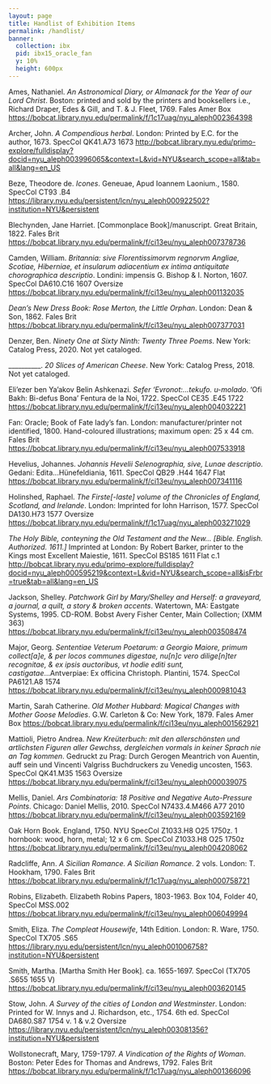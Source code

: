 ```yaml
---
layout: page
title: Handlist of Exhibition Items
permalink: /handlist/
banner:
  collection: ibx
  pid: ibx15_oracle_fan
  y: 10%
  height: 600px
---
```


Ames, Nathaniel. <i>An Astronomical Diary, or Almanack for the Year of our Lord Christ</i>. Boston: printed and sold by the printers and booksellers i.e., Richard Draper, Edes & Gill, and T. & J. Fleet, 1769. Fales Amer Box <https://bobcat.library.nyu.edu/permalink/f/1c17uag/nyu_aleph002364398>

Archer, John. <i>A Compendious herbal</i>. London: Printed by E.C. for the author, 1673. SpecCol QK41.A73 1673
<http://bobcat.library.nyu.edu/primo-explore/fulldisplay?docid=nyu_aleph003996065&context=L&vid=NYU&search_scope=all&tab=all&lang=en_US>

Beze, Theodore de. <i>Icones</i>. Geneuae,  Apud Ioannem Laonium., 1580. SpecCol CT93 .B4 <https://library.nyu.edu/persistent/lcn/nyu_aleph000922502?institution=NYU&persistent>

Blechynden, Jane Harriet. [Commonplace Book]/manuscript. Great Britain, 1822. Fales Brit
<https://bobcat.library.nyu.edu/permalink/f/ci13eu/nyu_aleph007378736>

Camden, William. <i>Britannia: sive Florentissimorvm regnorvm Angliae, Scotiae, Hiberniae, et insularum adiacentium ex intima antiquitate chorographica descriptio</i>. Londini: impensis G. Bishop & I. Norton, 1607. SpecCol DA610.C16 1607 Oversize
<https://bobcat.library.nyu.edu/permalink/f/ci13eu/nyu_aleph001132035>

<i>Dean’s New Dress Book: Rose Merton, the Little Orphan</i>. London: Dean & Son, 1862. Fales Brit <https://bobcat.library.nyu.edu/permalink/f/ci13eu/nyu_aleph007377031>

Denzer, Ben. <i>Ninety One at Sixty Ninth: Twenty Three Poems</i>. New York: Catalog Press, 2020. Not yet cataloged.

__________. <i>20 Slices of American Cheese</i>. New York: Catalog Press, 2018. Not yet cataloged.

Eli’ezer ben Ya’akov Belin Ashkenazi. <i>Sefer ‘Evronot:...tekufo. u-molado</i>. ‘Ofi Bakh: Bi-defus Bona’ Fentura de la Noi, 1722. SpecCol CE35 .E45 1722 <https://bobcat.library.nyu.edu/permalink/f/ci13eu/nyu_aleph004032221>

Fan: Oracle; Book of Fate lady’s fan. London: manufacturer/printer not identified, 1800.
Hand-coloured illustrations; maximum open: 25 x 44 cm. Fales Brit
<https://bobcat.library.nyu.edu/permalink/f/ci13eu/nyu_aleph007533918>

Hevelius, Johannes. <i>Johannis Hevelii Selenographia, sive, Lunae descriptio</i>. Gedani: Edita...Hünefeldiania, 1611. SpecCol QB29 .H44 1647 Flat
<https://bobcat.library.nyu.edu/permalink/f/ci13eu/nyu_aleph007341116>

Holinshed, Raphael. <i>The Firste[-laste] volume of the Chronicles of England, Scotland, and Irelande</i>. London: Imprinted for  Iohn Harrison, 1577. SpecCol DA130.H73 1577 Oversize <https://bobcat.library.nyu.edu/permalink/f/1c17uag/nyu_aleph003271029>

<i>The Holy Bible, conteyning the Old Testament and the New… [Bible. English. Authorized. 1611.]</i> Imprinted at London: By Robert Barker, printer to the Kings most Excellent Maiestie, 1611.  SpecCol BS185 1611 Flat c.1
<http://bobcat.library.nyu.edu/primo-explore/fulldisplay?docid=nyu_aleph000595219&context=L&vid=NYU&search_scope=all&isFrbr=true&tab=all&lang=en_US>

Jackson, Shelley. <i>Patchwork Girl by Mary/Shelley and Herself: a graveyard, a journal, a quilt, a story & broken accents</i>. Watertown, MA: Eastgate Systems, 1995. CD-ROM. Bobst Avery Fisher Center, Main Collection; (XMM 363)
<https://bobcat.library.nyu.edu/permalink/f/ci13eu/nyu_aleph003508474>

Major, Georg. <i>Sententiae Veterum Poetarum: a Georgio Maiore, primum collect[a]e, & per locos communes digestae, nu[n]c vero dilige[n]ter recognitae, & ex ipsis auctoribus, vt hodie editi sunt, castigatae</i>...Antverpiae: Ex officina Christoph. Plantini, 1574. SpecCol PA6121.A8 1574
<https://bobcat.library.nyu.edu/permalink/f/ci13eu/nyu_aleph000981043>

Martin, Sarah Catherine. <i>Old Mother Hubbard: Magical Changes with Mother Goose Melodies</i>. G.W. Carleton & Co: New York, 1879. Fales Amer Box
<https://bobcat.library.nyu.edu/permalink/f/ci13eu/nyu_aleph001562921>

Mattioli, Pietro Andrea. <i>New Kreüterbuch: mit den allerschönsten und artlichsten Figuren aller Gewchss, dergleichen vormals in keiner Sprach nie an Tag kommen</i>. Gedruckt zu Prag: Durch Gerogen Meantrich von Auentin, auff sein und Vincenti Valgriss Buchdruckers zu Venedig uncosten, 1563. SpecCol QK41.M35 1563 Oversize <https://bobcat.library.nyu.edu/permalink/f/ci13eu/nyu_aleph000039075>

Mellis, Daniel. <i>Ars Combinatoria: 18 Positive and Negative Auto-Pressure Points</i>. Chicago: Daniel Mellis, 2010. SpecCol N7433.4.M466 A77 2010
<https://bobcat.library.nyu.edu/permalink/f/ci13eu/nyu_aleph003592169>

Oak Horn Book. England, 1750. NYU SpecCol Z1033.H8 O25 1750z. 1 hornbook: wood, horn, metal; 12 x 6 cm. SpecCol Z1033.H8 O25 1750z <https://bobcat.library.nyu.edu/permalink/f/ci13eu/nyu_aleph004208062>

Radcliffe, Ann. <i>A Sicilian Romance. A Sicilian Romance</i>. 2 vols. London: T. Hookham, 1790. Fales Brit <https://bobcat.library.nyu.edu/permalink/f/1c17uag/nyu_aleph000758721>

Robins, Elizabeth. Elizabeth Robins Papers, 1803-1963. Box 104, Folder 40, SpecCol MSS.002
<https://bobcat.library.nyu.edu/permalink/f/ci13eu/nyu_aleph006049994>

Smith, Eliza. <i>The Compleat Housewife</i>, 14th Edition. London: R. Ware, 1750. SpecCol TX705 .S65 <https://library.nyu.edu/persistent/lcn/nyu_aleph001006758?institution=NYU&persistent>

Smith, Martha. [Martha Smith Her Book]. ca. 1655-1697. SpecCol (TX705 .S655 1655 V)
<https://bobcat.library.nyu.edu/permalink/f/ci13eu/nyu_aleph003620145>

Stow, John. <i>A Survey of the cities of London and Westminster</i>. London: Printed for W. Innys and J. Richardson, etc., 1754. 6th ed. SpecCol DA680.S87 1754 v. 1 & v.2 Oversize  <https://library.nyu.edu/persistent/lcn/nyu_aleph003081356?institution=NYU&persistent>

Wollstonecraft, Mary, 1759-1797. <i>A Vindication of the Rights of Woman</i>. Boston: Peter Edes for Thomas and Andrews, 1792. Fales Brit <https://bobcat.library.nyu.edu/permalink/f/1c17uag/nyu_aleph001366096>
